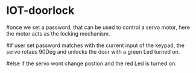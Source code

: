 # IOT-doorlock
#once we set a password, that can be used to control a servo motor, here the motor acts as the locking mechanism.

#if user set password matches with the current input of the keypad, the  servo rotaes 90Deg and unlocks the door with a green Led turned on.

#else if the servo wont change postion and the red Led is turned on.

